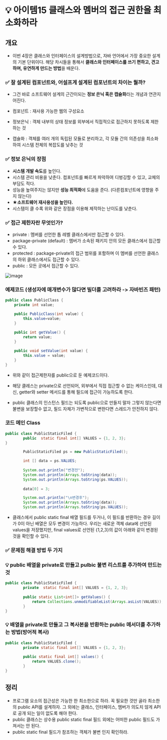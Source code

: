 # 💡 아이템15 클래스와 멤버의 접근 권한을 최소화하라

## 개요
* 이번 4장은 클래스와 인터페이스의 설계방법으로, 자바 언어에서 가장 중요한 설계의 기본 단위이다. 해당 차시들을 통해서 **클래스와 인터페이스를 쓰기 편하고, 견고하며, 유연하게 만드는 방법**을 배운다.

### ✅ 잘 설계된 컴포넌트와, 어설프게 설계된 컴포넌트의 차이는 뭘까?
* 그건 바로 소프트웨어 설계의 근간이되는 **정보 은닉 혹은 캡슐화**라는 개념과 연관지어진다.

* 컴포넌트 : 재사용 가능한 웹의 구성요소
* 정보은닉 : 객체 내부의 상태 정보를 외부에서 직접적으로 접근하지 못하도록 제한하는 것
* 캡슐화 : 객체를 여러 개의 독립된 모듈로 분리하고, 각 모듈 간의 의존성을 최소화하여 시스템 전체의 복잡도를 낮추는 것


### ✅ 정보 은닉의 장점
* **시스템 개발 속도**를 높인다.
* 시스템 관리 비용을 낮춘다. 컴포넌트를 빠르게 파악하여 디벙깅할 수 있고, 교체의 부담도 적다.
* 성능을 높여주지는 않지만 **성능 최적화**에 도움을 준다. (다른컴포넌트에 영향을 주지 않는다)
* ★**소프트웨어 재사용성을 높인다.** 
* 시스템이 클 수록 위와 같은 장점을 이용해 제작하는 난이도를 낮춘다.


### ✅ 접근 제한자란 무엇인가?
* private : 멤버를 선언한 톱 레벨 클래스에서만 접근할 수 있다.
* package-private (default) : 멤버가 소속된 패키지 안의 모든 클래스에서 접근할 수 있다.
* protected : package-private의 접근 범위를 포함하며 이 멤버를 선언한 클래스의 하위 클래스에서도 접근할 수 있다.
* public : 모든 곳에서 접근할 수 있다.

![image](https://user-images.githubusercontent.com/91134556/236606262-29d2d2ac-d70c-4724-a98a-5934b9910292.png)

### 예제코드 (생성자에 매개변수가 많다면 빌더를 고려하라 -> 자바빈즈 패턴)
```java
public class PublicClass {
	private int value;

	public PublicClass(int value) {
		this.value=value;
	}
	
	public int getValue() {
		return value;
	}

	public void setValue(int value) {
		this.value = value;
	}
}
```
* 위와 같이 접근제한자를 public으로 둔 예제코드이다.
* 해당 클레스는  private으로 선언되어, 외부에서 직접 접근할 수 없는 케이스인데, 대신, getter와 setter 메서드를 통해 필드에 접근이 가능하도록 한다.  

* public 클래스의 인스턴스 필드는 되도록 public으로 만들지 말자 그렇지 않는다면 불변을 보장할수 없고, 필드 자체가 가변적으로 변한다면 스레드가 안전하지 않다.


### 코드 메인 Class
```java
public class PublicStaticFiled {
	    public  static final int[] VALUES = {1, 2, 3};
}
```

```java
		PublicStaticFiled ps = new PublicStaticFiled();

		int [] data = ps.VALUES;
		
		System.out.println("변경전");
		System.out.println(Arrays.toString(data));
		System.out.println(Arrays.toString(ps.VALUES));
		
		data[0] = 3;

		System.out.println("\n변경후");
		System.out.println(Arrays.toString(data));
		System.out.println(Arrays.toString(ps.VALUES));
```

* 클래스에서 public static final 배열 필드를 두거나, 이 필드를 반환하는 경우 길이가 0이 아닌 배열은 모두 변경이 가능하다. 우리는 새로운 객체 data에 선언된 values을 저장했지만, final values로 선언된 {1,2,3}의 값이 아래와 같이 변경된 것을 확인할 수 있다.


### ✅ 문제점 해결 방법 두 가지
### 💡 public 배열을 private로 만들고 pulbic 불변 리스트를 추가하여 만드는 것
```java
public class PublicStaticFiled {
	    private  static final int[] VALUES = {1, 2, 3};
	   
	    public static List<int[]> getValues() {
	        return Collections.unmodifiableList(Arrays.asList(VALUES));
	    }
}
```

### 💡 배열을 private로 만들고 그 복사본을 반환하는 public 메서더를 추가하는 방법(방어적 복사)
```java
public class PublicStaticFiled {
		private static final int[] VALUES = {1, 2, 3};
	    
	    public static final int[] values() {
			return VALUES.clone();
	    }
}
```

## 정리
* 프로그램 요소의 접근성은 가능한 한 최소한으로 하라. 꼭 필요한 것만 골라 최소한의 public API를 설계하자. 그 외에는 클래스, 인터페이스, 멤버가 의도치 않게 API로 공개 되는 일이 없도록 해야 한다. 
* public 클래스는 상수용 public static final 필드 외에는 어떠한 public 필드도 가져서는 안 된다. 
* public static final 필드가 참조하는 객체가 불변 인지 확인하라.
